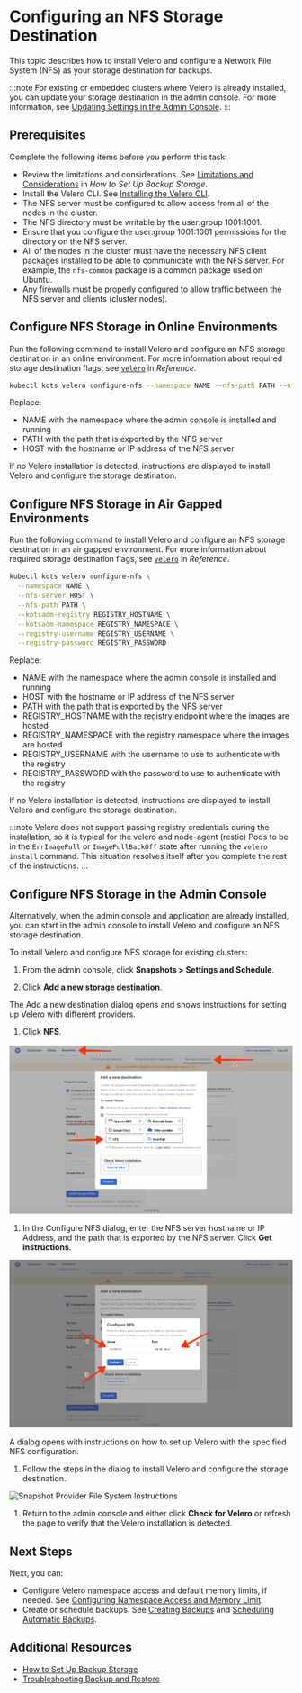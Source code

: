 # Configuring an NFS Storage Destination

This topic describes how to install Velero and configure a Network File System (NFS) as your storage destination for backups.

:::note
For existing or embedded clusters where Velero is already installed, you can update your storage destination in the admin console. For more information, see [Updating Settings in the Admin Console](snapshots-updating-with-admin-console).
:::

## Prerequisites

Complete the following items before you perform this task:

* Review the limitations and considerations. See [Limitations and Considerations](snapshots-understanding#limitations-and-considerations) in _How to Set Up Backup Storage_.
* Install the Velero CLI. See [Installing the Velero CLI](snapshots-velero-cli-installing).
* The NFS server must be configured to allow access from all of the nodes in the cluster.
* The NFS directory must be writable by the user:group 1001:1001.
* Ensure that you configure the user:group 1001:1001 permissions for the directory on the NFS server.
* All of the nodes in the cluster must have the necessary NFS client packages installed to be able to communicate with the NFS server. For example, the `nfs-common` package is a common package used on Ubuntu.
* Any firewalls must be properly configured to allow traffic between the NFS server and clients (cluster nodes).

## Configure NFS Storage in Online Environments

Run the following command to install Velero and configure an NFS storage destination in an online environment. For more information about required storage destination flags, see [`velero`](/reference/kots-cli-velero-index) in _Reference_.

```bash
kubectl kots velero configure-nfs --namespace NAME --nfs-path PATH --nfs-server HOST
```

Replace:

- NAME with the namespace where the admin console is installed and running
- PATH with the path that is exported by the NFS server
- HOST with the hostname or IP address of the NFS server

If no Velero installation is detected, instructions are displayed to install Velero and configure the storage destination.

## Configure NFS Storage in Air Gapped Environments

Run the following command to install Velero and configure an NFS storage destination in an air gapped environment. For more information about required storage destination flags, see [`velero`](/reference/kots-cli-velero-index) in _Reference_.

```bash
kubectl kots velero configure-nfs \
  --namespace NAME \
  --nfs-server HOST \
  --nfs-path PATH \
  --kotsadm-registry REGISTRY_HOSTNAME \
  --kotsadm-namespace REGISTRY_NAMESPACE \
  --registry-username REGISTRY_USERNAME \
  --registry-password REGISTRY_PASSWORD
```

Replace:

- NAME with the namespace where the admin console is installed and running
- HOST with the hostname or IP address of the NFS server
- PATH with the path that is exported by the NFS server
- REGISTRY_HOSTNAME with the registry endpoint where the images are hosted
- REGISTRY_NAMESPACE with the registry namespace where the images are hosted
- REGISTRY_USERNAME with the username to use to authenticate with the registry
- REGISTRY_PASSWORD with the password to use to authenticate with the registry

If no Velero installation is detected, instructions are displayed to install Velero and configure the storage destination.

:::note
Velero does not support passing registry credentials during the installation, so it is typical for the velero and node-agent (restic) Pods to be in the `ErrImagePull` or `ImagePullBackOff` state after running the `velero install` command. This situation resolves itself after you complete the rest of the instructions.
:::

## Configure NFS Storage in the Admin Console

Alternatively, when the admin console and application are already installed, you can start in the admin console to install Velero and configure an NFS storage destination.

To install Velero and configure NFS storage for existing clusters:

1. From the admin console, click **Snapshots > Settings and Schedule**.

1. Click **Add a new storage destination**.

  The Add a new destination dialog opens and shows instructions for setting up Velero with different providers.

1. Click **NFS**.

  ![Snapshot Provider NFS](/images/snapshot-provider-nfs.png)

1. In the Configure NFS dialog, enter the NFS server hostname or IP Address, and the path that is exported by the NFS server. Click **Get instructions**.

  ![Snapshot Provider NFS Fields](/images/snapshot-provider-nfs-fields.png)

  A dialog opens with instructions on how to set up Velero with the specified NFS configuration.

1. Follow the steps in the dialog to install Velero and configure the storage destination.

  ![Snapshot Provider File System Instructions](/images/snapshot-provider-nfs-instructions.png)

1. Return to the admin console and either click **Check for Velero** or refresh the page to verify that the Velero installation is detected.

## Next Steps

Next, you can:

* Configure Velero namespace access and default memory limits, if needed. See [Configuring Namespace Access and Memory Limit](snapshots-velero-installing-config).
* Create or schedule backups. See [Creating Backups](snapshots-creating) and [Scheduling Automatic Backups](snapshots-scheduling).

## Additional Resources

* [How to Set Up Backup Storage](snapshots-understanding)
* [Troubleshooting Backup and Restore](snapshots-troubleshooting-backup-restore)
